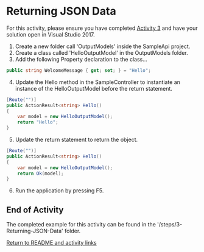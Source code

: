 # Returning JSON Data

For this activity, please ensure you have completed [Activity 3](3-CreateControllerAndAction.md) and have your solution open in Visual Studio 2017.

1. Create a new folder call 'OutputModels' inside the SampleApi project.
2. Create a class called 'HelloOutputModel' in the OutputModels folder.
3. Add the following Property declaration to the class...

``` csharp
public string WelcomeMessage { get; set; } = "Hello";
```

4. Update the Hello method in the SampleController to instantiate an instance of the HelloOutputModel before the return statement.

``` csharp
[Route("")]
public ActionResult<string> Hello()
{
    var model = new HelloOutputModel();
    return "Hello";
}
```

5. Update the return statement to return the object.

``` csharp
[Route("")]
public ActionResult<string> Hello()
{
    var model = new HelloOutputModel();
    return Ok(model);
}
```

6. Run the application by pressing F5.

## End of Activity

The completed example for this activity can be found in the '/steps/3-Returning-JSON-Data' folder.

[Return to README and activity links](../README.md)